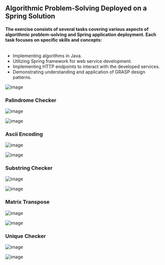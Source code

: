## Algorithmic Problem-Solving Deployed on a Spring Solution

#### The exercise consists of several tasks covering various aspects of algorithmic problem-solving and Spring application deployment. Each task focuses on specific skills and concepts:

######
* Implementing algorithms in Java.
* Utilizing Spring framework for web service development.
* Implementing HTTP endpoints to interact with the developed services.
* Demonstrating understanding and application of GRASP design patterns.

  
![image](https://github.com/cortizftw/spring-solutions/assets/32605654/93d7d28d-343f-42db-9cf7-600c0326009e)

### Palindrome Checker

![image](https://github.com/cortizftw/spring-solutions/assets/32605654/12d0f40d-daad-4f78-84da-00bdde6f0d1f)

![image](https://github.com/cortizftw/spring-solutions/assets/32605654/e127702a-cf2a-4658-abd5-1b5c662c2a79)

### Ascii Encoding

![image](https://github.com/cortizftw/spring-solutions/assets/32605654/94e23049-5a72-466f-a3f7-ac3d35fc416c)

![image](https://github.com/cortizftw/spring-solutions/assets/32605654/fdc3e8a1-3694-49cb-b890-4c29cafe2a63)


### Substring Checker

![image](https://github.com/cortizftw/spring-solutions/assets/32605654/83d875ed-1b9a-42c3-8c90-e7f687f960bf)

![image](https://github.com/cortizftw/spring-solutions/assets/32605654/5ba29607-4d2e-45c3-b17d-70b887483da3)

### Matrix Transpose

![image](https://github.com/cortizftw/spring-solutions/assets/32605654/d5225fa0-de8d-4e57-9c53-8dfe6b3c5b33)

![image](https://github.com/cortizftw/spring-solutions/assets/32605654/5cfa62d6-fd6e-494e-8a58-9b3de04eafde)


### Unique Checker

![image](https://github.com/cortizftw/spring-solutions/assets/32605654/3cf22f31-7661-4460-8cd6-a22816146362)

![image](https://github.com/cortizftw/spring-solutions/assets/32605654/e50bc997-8bba-4416-8ca8-6f9c2e3dd8d7)

